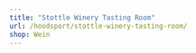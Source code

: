 ```yaml
---
title: "Stottle Winery Tasting Room"
url: /hoodsport/stottle-winery-tasting-room/
shop: Wein
---
```


